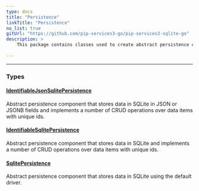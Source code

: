 ```yaml
---
type: docs
title: "Persistence"
linkTitle: "Persistence"
no_list: true
gitUrl: "https://github.com/pip-services3-go/pip-services3-sqlite-go"
description: >
    This package contains classes used to create abstract persistence components to perform basic CRUD operations..
    
---
```

---

<div class="module-body"> 

### Types

#### [IdentifiableJsonSqlitePersistence](identifiable_json_sqlite_persistence) 
Abstract persistence component that stores data in SQLite in JSON or JSONB fields and implements a number of CRUD operations over data items with unique ids.


#### [IdentifiableSqlitePersistence](identifiable_sqlite_persistence)
Abstract persistence component that stores data in SQLite and implements a number of CRUD operations over data items with unique ids.

#### [SqlitePersistence](sqlite_persistence)
Abstract persistence component that stores data in SQLite using the default driver.

</div>
